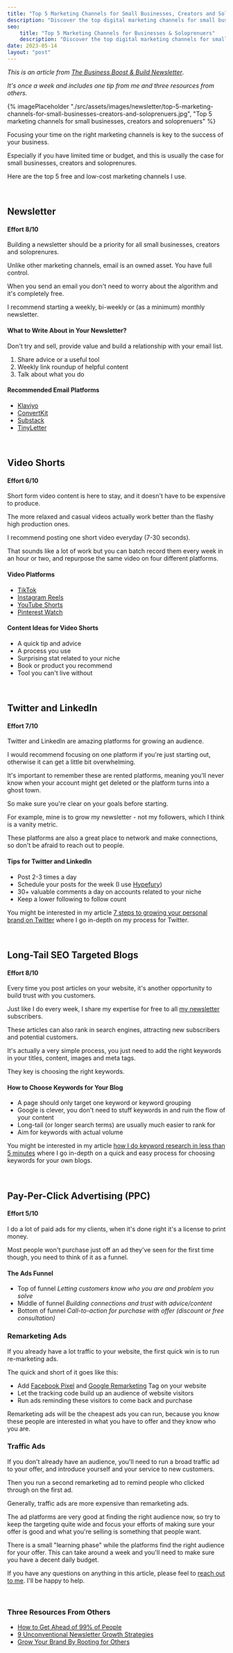 ```yaml
---
title: "Top 5 Marketing Channels for Small Businesses, Creators and Soloprenuers"
description: "Discover the top digital marketing channels for small businesses, creators, and solopreneurs to grow your online presence and attract more customers."
seo:
    title: "Top 5 Marketing Channels for Businesses & Soloprenuers"
    description: "Discover the top digital marketing channels for small businesses, creators, and solopreneurs to grow your online presence and attract more customers."
date: 2023-05-14
layout: "post"
---
```


*This is an article from [The Business Boost & Build Newsletter](/newsletter)*. 

*It's once a week and includes one tip from me and three resources from others.*

{% imagePlaceholder "./src/assets/images/newsletter/top-5-marketing-channels-for-small-businesses-creators-and-soloprenuers.jpg", "Top 5 marketing channels for small businesses, creators and soloprenuers" %}

Focusing your time on the right marketing channels is key to the success of your business.

Especially if you have limited time or budget, and this is usually the case for small businesses, creators and soloprenures.

Here are the top 5 free and low-cost marketing channels I use.

&nbsp;
## Newsletter
#### Effort 8/10

Building a newsletter should be a priority for all small businesses, creators and soloprenures.

Unlike other marketing channels, email is an owned asset. You have full control.

When you send an email you don't need to worry about the algorithm and it's completely free.

I recommend starting a weekly, bi-weekly or (as a minimum) monthly newsletter.

#### What to Write About in Your Newsletter?

Don't try and sell, provide value and build a relationship with your email list.

1. Share advice or a useful tool
3. Weekly link roundup of helpful content
4. Talk about what you do

#### Recommended Email Platforms

- [Klaviyo](https://www.klaviyo.com/partners/signup?utm_source=0013o00002T0MmCAAV&utm_medium=partner)
- [ConvertKit](https://convertkit.com/?lmref=n7cHCg)
- [Substack](https://substack.com/)
- [TinyLetter](https://tinyletter.com/)

&nbsp;
## Video Shorts
#### Effort 6/10

Short form video content is here to stay, and it doesn't have to be expensive to produce.

The more relaxed and casual videos actually work better than the flashy high production ones.

I recommend posting one short video everyday (7-30 seconds).

That sounds like a lot of work but you can batch record them every week in an hour or two, and repurpose the same video on four different platforms.

#### Video Platforms

- [TikTok](https://www.tiktok.com/en/)
- [Instagram Reels](https://business.instagram.com/instagram-reels)
- [YouTube Shorts](https://www.youtube.com/creators/shorts/)
- [Pinterest Watch](https://www.pinterest.co.uk/videos/)

#### Content Ideas for Video Shorts

- A quick tip and advice
- A process you use
- Surprising stat related to your niche
- Book or product you recommend
- Tool you can't live without

&nbsp;
## Twitter and LinkedIn
#### Effort 7/10

Twitter and LinkedIn are amazing platforms for growing an audience.

I would recommend focusing on one platform if you're just starting out, otherwise it can get a little bit overwhelming.

It's important to remember these are rented platforms, meaning you'll never know when your account might get deleted or the platform turns into a ghost town.

So make sure you're clear on your goals before starting.

For example, mine is to grow my newsletter - not my followers, which I think is a vanity metric.

These platforms are also a great place to network and make connections, so don't be afraid to reach out to people.

#### Tips for Twitter and LinkedIn

- Post 2-3 times a day
- Schedule your posts for the week (I use [Hypefury](https://hypefury.com/?via=george-mcentegart27))
- 30+ valuable comments a day on accounts related to your niche
- Keep a lower following to follow count

You might be interested in my article [7 steps to growing your personal brand on Twitter](/newsletters/7-steps-to-growing-your-personal-brand-on-twitter/) where I go in-depth on my process for Twitter.

&nbsp;
## Long-Tail SEO Targeted Blogs
#### Effort 8/10

Every time you post articles on your website, it's another opportunity to build trust with you customers.

Just like I do every week, I share my expertise for free to all [my newsletter](/newsletter/) subscribers.

These articles can also rank in search engines, attracting new subscribers and potential customers.

It's actually a very simple process, you just need to add the right keywords in your titles, content, images and meta tags.

They key is choosing the right keywords.

#### How to Choose Keywords for Your Blog

- A page should only target one keyword or keyword grouping
- Google is clever, you don't need to stuff keywords in and ruin the flow of your content
- Long-tail (or longer search terms) are usually much easier to rank for
- Aim for keywords with actual volume

You might be interested in my article [how I do keyword research in less than 5 minutes](/newsletters/how-i-do-keyword-research-in-less-than-5-minutes/) where I go in-depth on a quick and easy process for choosing keywords for your own blogs.

&nbsp;
## Pay-Per-Click Advertising (PPC)
#### Effort 5/10

I do a lot of paid ads for my clients, when it's done right it's a license to print money.

Most people won't purchase just off an ad they've seen for the first time though, you need to think of it as a funnel.

#### The Ads Funnel

- Top of funnel
    *Letting customers know who you are and problem you solve*
    &nbsp;
- Middle of funnel
    *Building connections and trust with advice/content*
    &nbsp;
- Bottom of funnel
    *Call-to-action for purchase with offer (discount or free consultation)*

### Remarketing Ads

If you already have a lot traffic to your website, the first quick win is to run re-marketing ads.

The quick and short of it goes like this:

- Add [Facebook Pixel](https://www.facebook.com/business/help/952192354843755?id=1205376682832142) and [Google Remarketing](https://developers.google.com/tag-platform/devguides/remarketing) Tag on your website
- Let the tracking code build up an audience of website visitors
- Run ads reminding these visitors to come back and purchase

Remarketing ads will be the cheapest ads you can run, because you know these people are interested in what you have to offer and they know who you are.

### Traffic Ads

If you don't already have an audience, you'll need to run a broad traffic ad to your offer, and introduce yourself and your service to new customers.

Then you run a second remarketing ad to remind people who clicked through on the first ad.

Generally, traffic ads are more expensive than remarketing ads.

The ad platforms are very good at finding the right audience now, so try to keep the targeting quite wide and focus your efforts of making sure your offer is good and what you're selling is something that people want.

There is a small "learning phase" while the platforms find the right audience for your offer. This can take around a week and you'll need to make sure you have a decent daily budget.

If you have any questions on anything in this article, please feel to [reach out to me](/contact/). I'll be happy to help.

&nbsp;
### Three Resources From Others

- [How to Get Ahead of 99% of People](https://youtu.be/_ZJpU43NA0c)
- [9 Unconventional Newsletter Growth Strategies](https://twitter.com/AlexLlullTW/status/1613533765254381568?s=20)
- [Grow Your Brand By Rooting for Others](https://www.justinwelsh.me/blog/grow-your-brand-by-rooting-for-others)
